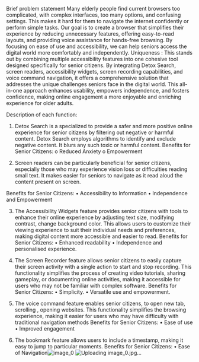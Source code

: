 Brief problem statement 
Many elderly people find current browsers too complicated, with complex interfaces, too many options, and confusing settings. This makes it hard for them to navigate the internet confidently or perform simple tasks. Our goal is to create a browser that simplifies their experience by reducing unnecessary features, offering easy-to-read layouts, and providing voice assistance for hands-free browsing. By focusing on ease of use and accessibility, we can help seniors access the digital world more comfortably and independently.
Uniqueness :
This stands out by combining multiple accessibility features into one cohesive tool designed specifically for senior citizens. By integrating Detox Search, screen readers, accessibility widgets, screen recording capabilities, and voice command navigation, it offers a comprehensive solution that addresses the unique challenges seniors face in the digital world. This all-in-one approach enhances usability, empowers independence, and fosters confidence, making online engagement a more enjoyable and enriching experience for older adults.

Description of each function:
1)	Detox Search is a specialized to provide a safer and more positive online experience for senior citizens by filtering out negative or harmful content. Detox Search employs  algorithms to identify and exclude negative content. It blurs any such toxic or harmful content.
               Benefits for Senior Citizens:
o	Reduced Anxiety
o	Empowerment

2)	 Screen readers can be particularly beneficial for senior citizens, especially those who may experience vision loss or difficulties reading small text. It makes  easier for seniors to navigate as it read aloud the content present on screen. 

Benefits for Senior Citizens:
•	Accessibility to Information
•	Independence and Empowerment


3)	The Accessibility Widgets feature provides senior citizens with tools to enhance their online experience by adjusting text size, modifying contrast, change background color. This allows users to customize their viewing experience to suit their individual needs and preferences, making digital content more accessible and easier to read.
 Benefits for Senior Citizens:
•	Enhanced readability
•	Independence and personalised experience.


4)	The Screen Recorder feature allows senior citizens to easily capture their screen activity with a single action to start and stop recording. This functionality simplifies the process of creating video tutorials, sharing gameplay, or documenting online activities, making it accessible for users who may not be familiar with complex software.
Benefits for Senior Citizens:
•	Simplicity.
•	Versatile use and empowerment.

5)	The voice command feature enables senior citizens, to  open new tab, scrolling , opening websites. This functionality simplifies the browsing experience, making it easier for users who may have difficulty with traditional navigation methods
Benefits for Senior Citizens:
•	Ease of use
•	Improved engagement
6)	The bookmark feature allows users to include a timestamp, making it easy to jump to particular moments.
Benefits for Senior Citizens:
•	Ease of Navigation![image_0](https://github.com/user-attachments/assets/97f4d517-9be4-4286-938b-0816a4ac3e9e)
![Uploading image_0.jpg…]()






